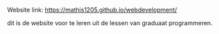 Website link:
https://mathis1205.github.io/webdevelopment/

dit is de website voor te leren uit de lessen van graduaat programmeren.

